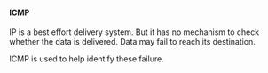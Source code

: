 #### ICMP
IP is a best effort delivery system. But it has no mechanism to check whether the data is delivered. Data may fail to reach its destination.

ICMP is used to help identify these failure. 